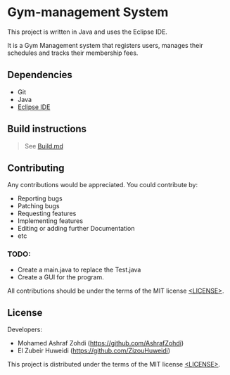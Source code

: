 # Gym-management System 


This project is written in Java and uses the Eclipse IDE.<br>

It is a Gym Management system that registers users, manages their schedules and tracks their membership fees.

## Dependencies

- Git
- Java
- [Eclipse IDE](https://www.eclipse.org)


## Build instructions

> See [Build.md](Build.md)
## Contributing

Any contributions would be appreciated. You could contribute by:

- Reporting bugs
- Patching bugs
- Requesting features
- Implementing features
- Editing or adding further Documentation 
- etc

### TODO:

- Create a main.java to replace the Test.java
- Create a GUI for the program.

All contributions should be under the terms of the MIT license [&lt;LICENSE&gt;](LICENSE).
## License

Developers: 
- Mohamed Ashraf Zohdi (https://github.com/AshrafZohdi)
- El Zubeir Huweidi (https://github.com/ZizouHuweidi)


This project is distributed under the terms of the MIT license
[&lt;LICENSE&gt;](LICENSE).
